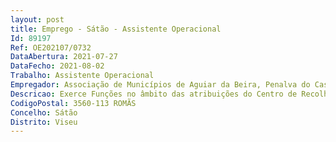 ```yaml
--- 
layout: post
title: Emprego - Sátão - Assistente Operacional
Id: 89197
Ref: OE202107/0732
DataAbertura: 2021-07-27
DataFecho: 2021-08-02
Trabalho: Assistente Operacional
Empregador: Associação de Municípios de Aguiar da Beira, Penalva do Castelo e Sátão
Descricao: Exerce Funções no âmbito das atribuições do Centro de Recolha Oficial Intermunicipal, Gabinete Médico Veterinário Municipal, procedendo à recolha de animais, cuidando das instalações e dos animais ali internados, de acordo com a legislação vigente, nomeadamente a da proteção animal fazendo parte das brigadas de desinfeção e de desinfestação auxiliando o Diretor Técnico do Canil.Competências especificas  Organização e método de trabalho  Otimização dos recursos  Tolerância à  pressão e contrariedades  Orientação para a segurança. Atividades  Recolha, receção e captura de animais vivos  Recolha de cadáveres de animais  Limpeza, tratamento, alimentação e abeberamento dos animais alojados no Canil e Gatíl Intermunicipal. Encaminhamento de animais para adoção e sua divulgação  Transporte de animais para a devida esterilização. Apoio ao Serviço da Proteção Civil, autoridades policiais, delegados de saúde e outras entidades.
CodigoPostal: 3560-113 ROMÃS
Concelho: Sátão
Distrito: Viseu
--- 
```

